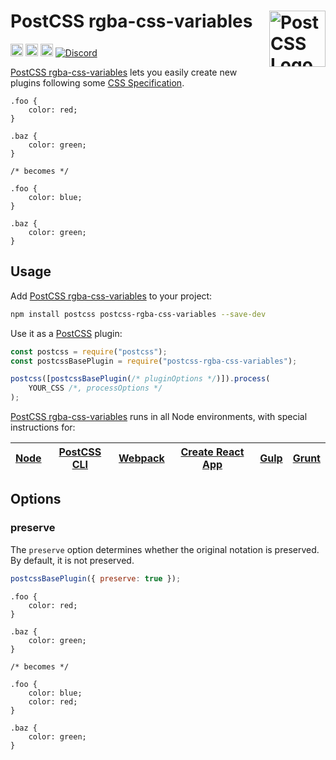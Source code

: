 # PostCSS rgba-css-variables [<img src="https://postcss.github.io/postcss/logo.svg" alt="PostCSS Logo" width="90" height="90" align="right">][postcss]

[<img alt="npm version" src="https://img.shields.io/npm/v/postcss-rgba-css-variables.svg" height="20">][npm-url] [<img alt="CSS Standard Status" src="https://cssdb.org/images/badges/TODO.svg" height="20">][css-url] [<img alt="Build Status" src="https://github.com/csstools/postcss-plugins/workflows/test/badge.svg" height="20">][cli-url] [<img alt="Discord" src="https://shields.io/badge/Discord-5865F2?logo=discord&logoColor=white">][discord]

[PostCSS rgba-css-variables] lets you easily create new plugins following some [CSS Specification].

```pcss
.foo {
	color: red;
}

.baz {
	color: green;
}

/* becomes */

.foo {
	color: blue;
}

.baz {
	color: green;
}
```

## Usage

Add [PostCSS rgba-css-variables] to your project:

```bash
npm install postcss postcss-rgba-css-variables --save-dev
```

Use it as a [PostCSS] plugin:

```js
const postcss = require("postcss");
const postcssBasePlugin = require("postcss-rgba-css-variables");

postcss([postcssBasePlugin(/* pluginOptions */)]).process(
	YOUR_CSS /*, processOptions */
);
```

[PostCSS rgba-css-variables] runs in all Node environments, with special
instructions for:

| [Node](INSTALL.md#node) | [PostCSS CLI](INSTALL.md#postcss-cli) | [Webpack](INSTALL.md#webpack) | [Create React App](INSTALL.md#create-react-app) | [Gulp](INSTALL.md#gulp) | [Grunt](INSTALL.md#grunt) |
| ----------------------- | ------------------------------------- | ----------------------------- | ----------------------------------------------- | ----------------------- | ------------------------- |

## Options

### preserve

The `preserve` option determines whether the original notation
is preserved. By default, it is not preserved.

```js
postcssBasePlugin({ preserve: true });
```

```pcss
.foo {
	color: red;
}

.baz {
	color: green;
}

/* becomes */

.foo {
	color: blue;
	color: red;
}

.baz {
	color: green;
}
```

[cli-url]: https://github.com/csstools/postcss-plugins/actions/workflows/test.yml?query=workflow/test
[css-url]: https://cssdb.org/#TODO
[discord]: https://discord.gg/bUadyRwkJS
[npm-url]: https://www.npmjs.com/package/postcss-rgba-css-variables
[gulp postcss]: https://github.com/postcss/gulp-postcss
[grunt postcss]: https://github.com/nDmitry/grunt-postcss
[postcss]: https://github.com/postcss/postcss
[postcss loader]: https://github.com/postcss/postcss-loader
[postcss rgba-css-variables]: https://github.com/csstools/postcss-plugins/tree/main/plugins/postcss-rgba-css-variables
[css specification]: #TODO
